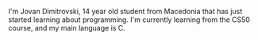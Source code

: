 I'm Jovan Dimitrovski, 14 year old student from Macedonia that has just started learning about programming. I'm currently learning from the CS50 course, and my main language is C.
